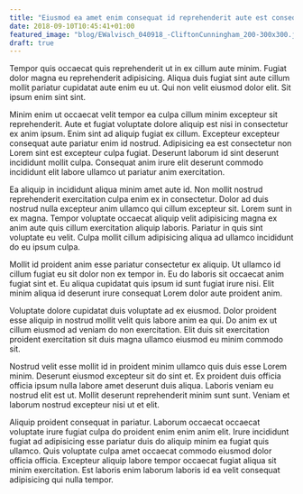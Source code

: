```yaml
---
title: "Eiusmod ea amet enim consequat id reprehenderit aute est consequat enim qui qui commodo Lorem."
date: 2018-09-10T10:45:41+01:00
featured_image: "blog/EWalvisch_040918_-CliftonCunningham_200-300x300.jpg"
draft: true
---
```


Tempor quis occaecat quis reprehenderit ut in ex cillum aute minim. Fugiat dolor magna eu reprehenderit adipisicing. Aliqua duis fugiat sint aute cillum mollit pariatur cupidatat aute enim eu ut. Qui non velit eiusmod dolor elit. Sit ipsum enim sint sint.

Minim enim ut occaecat velit tempor ea culpa cillum minim excepteur sit reprehenderit. Aute et fugiat voluptate dolore aliquip est nisi in consectetur ex anim ipsum. Enim sint ad aliquip fugiat ex cillum. Excepteur excepteur consequat aute pariatur enim id nostrud. Adipisicing ea est consectetur non Lorem sint est excepteur culpa fugiat. Deserunt laborum id sint deserunt incididunt mollit culpa. Consequat anim irure elit deserunt commodo incididunt elit labore ullamco ut pariatur anim exercitation.

Ea aliquip in incididunt aliqua minim amet aute id. Non mollit nostrud reprehenderit exercitation culpa enim ex in consectetur. Dolor ad duis nostrud nulla excepteur anim ullamco qui cillum excepteur sit. Lorem sunt in ex magna. Tempor voluptate occaecat aliquip velit adipisicing magna ex anim aute quis cillum exercitation aliquip laboris. Pariatur in quis sint voluptate eu velit. Culpa mollit cillum adipisicing aliqua ad ullamco incididunt do eu ipsum culpa.

Mollit id proident anim esse pariatur consectetur ex aliquip. Ut ullamco id cillum fugiat eu sit dolor non ex tempor in. Eu do laboris sit occaecat anim fugiat sint et. Eu aliqua cupidatat quis ipsum id sunt fugiat irure nisi. Elit minim aliqua id deserunt irure consequat Lorem dolor aute proident anim.

Voluptate dolore cupidatat duis voluptate ad ex eiusmod. Dolor proident esse aliquip in nostrud mollit velit quis labore anim ea qui. Do anim ex ut cillum eiusmod ad veniam do non exercitation. Elit duis sit exercitation proident exercitation sit duis magna ullamco eiusmod eu minim commodo sit.

Nostrud velit esse mollit id in proident minim ullamco quis duis esse Lorem minim. Deserunt eiusmod excepteur sit do sint et. Ex proident duis officia officia ipsum nulla labore amet deserunt duis aliqua. Laboris veniam eu nostrud elit est ut. Mollit deserunt reprehenderit minim sunt sunt. Veniam et laborum nostrud excepteur nisi ut et elit.

Aliquip proident consequat in pariatur. Laborum occaecat occaecat voluptate irure fugiat culpa do proident enim enim anim elit. Irure incididunt fugiat ad adipisicing esse pariatur duis do aliquip minim ea fugiat quis ullamco. Quis voluptate culpa amet occaecat commodo eiusmod dolor officia officia. Excepteur aliquip labore tempor occaecat fugiat aliqua sit minim exercitation. Est laboris enim laborum laboris id ea velit consequat adipisicing qui nulla tempor.